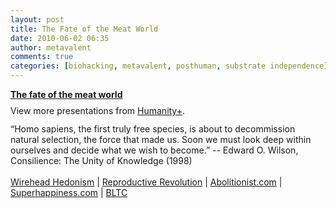 ```yaml
---
layout: post
title: The Fate of the Meat World
date: 2010-06-02 06:35
author: metavalent
comments: true
categories: [biohacking, metavalent, posthuman, substrate independence]
---
```

<div style="width:425px;" id="__ss_4369903"><strong style="display:block;margin:12px 0 4px;"><a href="http://www.slideshare.net/humanityplus/the-fate-of-the-meat-world" title="The fate of the meat world">The fate of the meat world</a></strong><div style="padding:5px 0 12px;">View more presentations from <a href="http://www.slideshare.net/humanityplus">Humanity+</a>.</div></div>“Homo sapiens, the first truly free species, is about to decommission natural selection, the force that made us. Soon we must look deep within ourselves and decide what we wish to become.” -- Edward O. Wilson, Consilience: The Unity of Knowledge (1998)<br /><br /><a href="http://wireheading.com/" target="_blank">Wirehead Hedonism</a> | <a href="http://reproductive-revolution.com/" target="_blank">Reproductive Revolution</a> | <a href="http://abolitionist.com/" target="_blank">Abolitionist.com</a> | <a href="http://superhappiness.com" target="_blank">Superhappiness.com</a> | <a href="http://www.bltc.com/" target="_blank">BLTC</a><br /><br />
